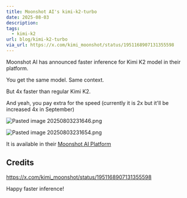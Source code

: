 ```yaml
---
title: Moonshot AI's kimi-k2-turbo
date: 2025-08-03
description: 
tags:
  - kimi-k2
url: blog/kimi-k2-turbo
via_url: https://x.com/kimi_moonshot/status/1951168907131355598
---
```

Moonshot AI has announced faster inference for Kimi K2 model in their platform.

You get the same model. Same context. 

But 4x faster than regular Kimi K2.

And yeah, you pay extra for the speed (currently it is 2x but it'll be increased 4x in September)

![Pasted image 20250803231646.png](/images/Pasted-image-20250803231646.png)

![Pasted image 20250803231654.png](/images/Pasted-image-20250803231654.png)

It is available in their [Moonshot AI Platform](https://platform.moonshot.ai)

## Credits
https://x.com/kimi_moonshot/status/1951168907131355598

Happy faster inference!